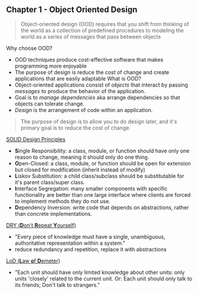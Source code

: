 ## Chapter 1 - Object Oriented Design
>	Object-oriented design (OOD) requires that you shift from thinking of the world as a collection of predefined procedures to modeling the world as a series of messages that pass between objects

Why choose OOD?
- OOD techniques produce cost-effective software that makes programming more enjoyable
- The purpose of design is reduce the cost of change and create applications that are easily adaptable 
What is OOD?
- Object-oriented applications consist of *objects* that interact by passing *messages* to produce the behavior of the application. 
- Goal is to *manage dependencies* aka arrange dependencies so that objects can tolerate change.
- *Design* is the arrangement of code within an application.

>The purpose of design is to allow you to do design later, and it's primary goal is to reduce the cost of change.

[SOLID Design Principles](https://www.freecodecamp.org/news/solid-design-principles-in-software-development/)
- **S**ingle Responsibility: a class, module, or function should have only one reason to change, meaning it should only do one thing.
- **O**pen-Closed: a class, module, or function should be open for extension but closed for modification (inherit instead of modify)
- **L**iskov Substitution: a child class/subclass should be substitutable for it's parent class/super class. 
- **I**nterface Segregation: many smaller components with specific functionality are better than one large interface where clients are forced to implement methods they do not use.
- **D**ependency Inversion: write code that depends on abstractions, rather than concrete implementations.

[DRY (**D**on't **R**epeat **Y**ourself)](https://media.pragprog.com/titles/tpp20/dry.pdf)
- "Every piece of knowledge must have a single, unambiguous, authoritative representation within a system."
- reduce redundancy and repetition, replace it with abstractions

[LoD (**L**aw **o**f **D**emeter)](https://www.ccs.neu.edu/home/lieber/LoD.html)
- "Each unit should have only limited knowledge about other units: only units 'closely' related to the current unit. Or: Each unit should only talk to its friends; Don't talk to strangers."
